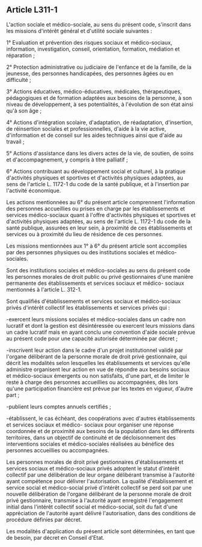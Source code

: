 ## Article L311-1

L'action sociale et médico-sociale, au sens du présent code, s'inscrit dans les missions d'intérêt général et
d'utilité sociale suivantes :

1° Evaluation et prévention des risques sociaux et médico-sociaux, information, investigation, conseil,
orientation, formation, médiation et réparation ;

2° Protection administrative ou judiciaire de l'enfance et de la famille, de la jeunesse, des personnes
handicapées, des personnes âgées ou en difficulté ;

3° Actions éducatives, médico-éducatives, médicales, thérapeutiques, pédagogiques et de formation adaptées
aux besoins de la personne, à son niveau de développement, à ses potentialités, à l'évolution de son état ainsi
qu'à son âge ;

4° Actions d'intégration scolaire, d'adaptation, de réadaptation, d'insertion, de réinsertion sociales et
professionnelles, d'aide à la vie active, d'information et de conseil sur les aides techniques ainsi que d'aide au
travail ;

5° Actions d'assistance dans les divers actes de la vie, de soutien, de soins et d'accompagnement, y compris à
titre palliatif ;

6° Actions contribuant au développement social et culturel, à la pratique d'activités physiques et sportives et
d'activités physiques adaptées, au sens de l'article L. 1172-1 du code de la santé publique, et à l'insertion par
l'activité économique.

Les actions mentionnées au 6° du présent article comprennent l'information des personnes accueillies ou
prises en charge par les établissements et services médico-sociaux quant à l'offre d'activités physiques
et sportives et d'activités physiques adaptées, au sens de l'article L. 1172-1 du code de la santé publique,
assurées en leur sein, à proximité de ces établissements et services ou à proximité du lieu de résidence de ces
personnes.

Les missions mentionnées aux 1° à 6° du présent article sont accomplies par des personnes physiques ou des
institutions sociales et médico-sociales.


Sont des institutions sociales et médico-sociales au sens du présent code les personnes morales de droit
public ou privé gestionnaires d'une manière permanente des établissements et services sociaux et médico-
sociaux mentionnés à l'article L. 312-1.

Sont qualifiés d'établissements et services sociaux et médico-sociaux privés d'intérêt collectif les
établissements et services privés qui :

-exercent leurs missions sociales et médico-sociales dans un cadre non lucratif et dont la gestion est
désintéressée ou exercent leurs missions dans un cadre lucratif mais en ayant conclu une convention d'aide
sociale prévue au présent code pour une capacité autorisée déterminée par décret ;

-inscrivent leur action dans le cadre d'un projet institutionnel validé par l'organe délibérant de la personne
morale de droit privé gestionnaire, qui décrit les modalités selon lesquelles les établissements et services
qu'elle administre organisent leur action en vue de répondre aux besoins sociaux et médico-sociaux
émergents ou non satisfaits, d'une part, et de limiter le reste à charge des personnes accueillies ou
accompagnées, dès lors qu'une participation financière est prévue par les textes en vigueur, d'autre part ;

-publient leurs comptes annuels certifiés ;

-établissent, le cas échéant, des coopérations avec d'autres établissements et services sociaux et médico-
sociaux pour organiser une réponse coordonnée et de proximité aux besoins de la population dans les
différents territoires, dans un objectif de continuité et de décloisonnement des interventions sociales et
médico-sociales réalisées au bénéfice des personnes accueillies ou accompagnées.

Les personnes morales de droit privé gestionnaires d'établissements et services sociaux et médico-sociaux
privés adoptent le statut d'intérêt collectif par une délibération de leur organe délibérant transmise à l'autorité
ayant compétence pour délivrer l'autorisation. La qualité d'établissement et service social et médico-social
privé d'intérêt collectif se perd soit par une nouvelle délibération de l'organe délibérant de la personne morale
de droit privé gestionnaire, transmise à l'autorité ayant enregistré l'engagement initial dans l'intérêt collectif
social et médico-social, soit du fait d'une appréciation de l'autorité ayant délivré l'autorisation, dans des
conditions de procédure définies par décret.

Les modalités d'application du présent article sont déterminées, en tant que de besoin, par décret en Conseil
d'Etat.

